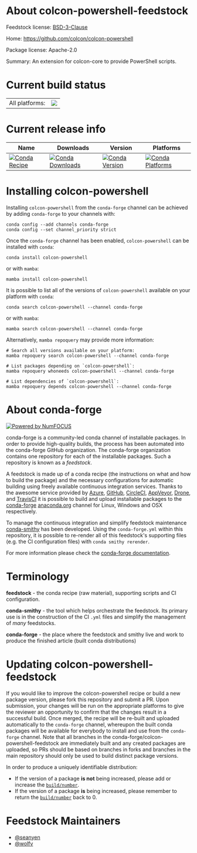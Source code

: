 About colcon-powershell-feedstock
=================================

Feedstock license: [BSD-3-Clause](https://github.com/conda-forge/colcon-powershell-feedstock/blob/main/LICENSE.txt)

Home: https://github.com/colcon/colcon-powershell

Package license: Apache-2.0

Summary: An extension for colcon-core to provide PowerShell scripts.


Current build status
====================


<table><tr><td>All platforms:</td>
    <td>
      <a href="https://dev.azure.com/conda-forge/feedstock-builds/_build/latest?definitionId=8114&branchName=main">
        <img src="https://dev.azure.com/conda-forge/feedstock-builds/_apis/build/status/colcon-powershell-feedstock?branchName=main">
      </a>
    </td>
  </tr>
</table>

Current release info
====================

| Name | Downloads | Version | Platforms |
| --- | --- | --- | --- |
| [![Conda Recipe](https://img.shields.io/badge/recipe-colcon--powershell-green.svg)](https://anaconda.org/conda-forge/colcon-powershell) | [![Conda Downloads](https://img.shields.io/conda/dn/conda-forge/colcon-powershell.svg)](https://anaconda.org/conda-forge/colcon-powershell) | [![Conda Version](https://img.shields.io/conda/vn/conda-forge/colcon-powershell.svg)](https://anaconda.org/conda-forge/colcon-powershell) | [![Conda Platforms](https://img.shields.io/conda/pn/conda-forge/colcon-powershell.svg)](https://anaconda.org/conda-forge/colcon-powershell) |

Installing colcon-powershell
============================

Installing `colcon-powershell` from the `conda-forge` channel can be achieved by adding `conda-forge` to your channels with:

```
conda config --add channels conda-forge
conda config --set channel_priority strict
```

Once the `conda-forge` channel has been enabled, `colcon-powershell` can be installed with `conda`:

```
conda install colcon-powershell
```

or with `mamba`:

```
mamba install colcon-powershell
```

It is possible to list all of the versions of `colcon-powershell` available on your platform with `conda`:

```
conda search colcon-powershell --channel conda-forge
```

or with `mamba`:

```
mamba search colcon-powershell --channel conda-forge
```

Alternatively, `mamba repoquery` may provide more information:

```
# Search all versions available on your platform:
mamba repoquery search colcon-powershell --channel conda-forge

# List packages depending on `colcon-powershell`:
mamba repoquery whoneeds colcon-powershell --channel conda-forge

# List dependencies of `colcon-powershell`:
mamba repoquery depends colcon-powershell --channel conda-forge
```


About conda-forge
=================

[![Powered by
NumFOCUS](https://img.shields.io/badge/powered%20by-NumFOCUS-orange.svg?style=flat&colorA=E1523D&colorB=007D8A)](https://numfocus.org)

conda-forge is a community-led conda channel of installable packages.
In order to provide high-quality builds, the process has been automated into the
conda-forge GitHub organization. The conda-forge organization contains one repository
for each of the installable packages. Such a repository is known as a *feedstock*.

A feedstock is made up of a conda recipe (the instructions on what and how to build
the package) and the necessary configurations for automatic building using freely
available continuous integration services. Thanks to the awesome service provided by
[Azure](https://azure.microsoft.com/en-us/services/devops/), [GitHub](https://github.com/),
[CircleCI](https://circleci.com/), [AppVeyor](https://www.appveyor.com/),
[Drone](https://cloud.drone.io/welcome), and [TravisCI](https://travis-ci.com/)
it is possible to build and upload installable packages to the
[conda-forge](https://anaconda.org/conda-forge) [anaconda.org](https://anaconda.org/)
channel for Linux, Windows and OSX respectively.

To manage the continuous integration and simplify feedstock maintenance
[conda-smithy](https://github.com/conda-forge/conda-smithy) has been developed.
Using the ``conda-forge.yml`` within this repository, it is possible to re-render all of
this feedstock's supporting files (e.g. the CI configuration files) with ``conda smithy rerender``.

For more information please check the [conda-forge documentation](https://conda-forge.org/docs/).

Terminology
===========

**feedstock** - the conda recipe (raw material), supporting scripts and CI configuration.

**conda-smithy** - the tool which helps orchestrate the feedstock.
                   Its primary use is in the construction of the CI ``.yml`` files
                   and simplify the management of *many* feedstocks.

**conda-forge** - the place where the feedstock and smithy live and work to
                  produce the finished article (built conda distributions)


Updating colcon-powershell-feedstock
====================================

If you would like to improve the colcon-powershell recipe or build a new
package version, please fork this repository and submit a PR. Upon submission,
your changes will be run on the appropriate platforms to give the reviewer an
opportunity to confirm that the changes result in a successful build. Once
merged, the recipe will be re-built and uploaded automatically to the
`conda-forge` channel, whereupon the built conda packages will be available for
everybody to install and use from the `conda-forge` channel.
Note that all branches in the conda-forge/colcon-powershell-feedstock are
immediately built and any created packages are uploaded, so PRs should be based
on branches in forks and branches in the main repository should only be used to
build distinct package versions.

In order to produce a uniquely identifiable distribution:
 * If the version of a package **is not** being increased, please add or increase
   the [``build/number``](https://docs.conda.io/projects/conda-build/en/latest/resources/define-metadata.html#build-number-and-string).
 * If the version of a package **is** being increased, please remember to return
   the [``build/number``](https://docs.conda.io/projects/conda-build/en/latest/resources/define-metadata.html#build-number-and-string)
   back to 0.

Feedstock Maintainers
=====================

* [@seanyen](https://github.com/seanyen/)
* [@wolfv](https://github.com/wolfv/)

